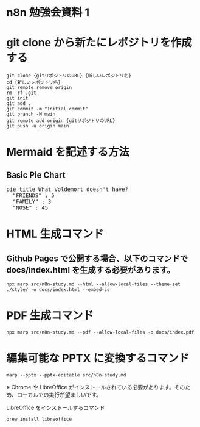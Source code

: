 # n8n 勉強会資料 1

# git clone から新たにレポジトリを作成する

```
git clone {gitリポジトリのURL} {新しいレポジトリ名}
cd {新しいレポジトリ名}
git remote remove origin
rm -rf .git
git init
git add .
git commit -m "Initial commit"
git branch -M main
git remote add origin {gitリポジトリのURL}
git push -u origin main
```

# Mermaid を記述する方法

<!-- Marpと認識させるおまじない -->

## Basic Pie Chart

<!-- class名をmermaidとした要素タグ内に出力するMermaidコードを記載 -->
<pre class="mermaid">
pie title What Voldemort doesn't have?
  "FRIENDS" : 5
  "FAMILY" : 3
  "NOSE" : 45
</pre>

<!-- Mermaidを読み込み -->
<script type="module">
import mermaid from 'https://cdn.jsdelivr.net/npm/mermaid@11.4.1/dist/mermaid.esm.min.mjs';
mermaid.initialize({ startOnLoad: true });
</script>

# HTML 生成コマンド

## Github Pages で公開する場合、以下のコマンドで docs/index.html を生成する必要があります。

```
npx marp src/n8n-study.md --html --allow-local-files --theme-set ./style/ -o docs/index.html --embed-cs
```

# PDF 生成コマンド

```
npx marp src/n8n-study.md --pdf --allow-local-files -o docs/index.pdf
```

# 編集可能な PPTX に変換するコマンド

```
marp --pptx --pptx-editable src/n8n-study.md
```

※ Chrome や LibreOffice がインストールされている必要があります。そのため、ローカルでの実行が望ましいです。

LibreOffice をインストールするコマンド

```
brew install libreoffice
```
